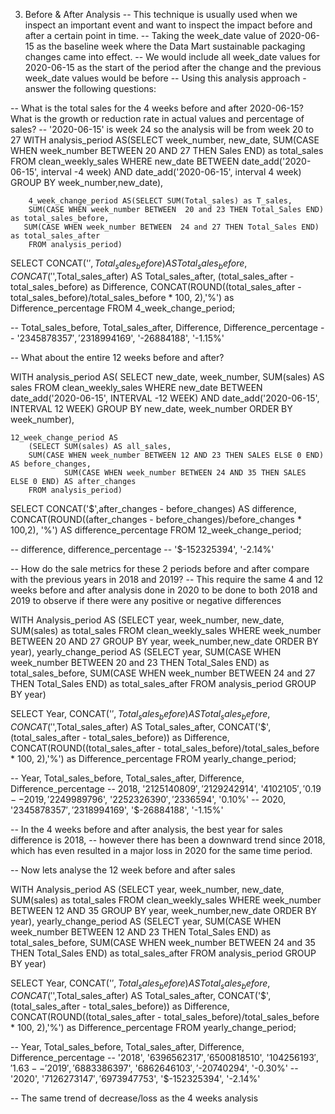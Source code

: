 3. Before & After Analysis
-- This technique is usually used when we inspect an important event and want to inspect the impact before and after a certain point in time.
-- Taking the week_date value of 2020-06-15 as the baseline week where the Data Mart sustainable packaging changes came into effect.
-- We would include all week_date values for 2020-06-15 as the start of the period after the change and the previous week_date values would be before
-- Using this analysis approach - answer the following questions:

-- What is the total sales for the 4 weeks before and after 2020-06-15? What is the growth or reduction rate in actual values and percentage of sales?
-- '2020-06-15' is week 24 so the analysis will be from week 20 to 27
WITH   analysis_period AS(SELECT week_number, new_date, SUM(CASE WHEN week_number BETWEEN 20 AND 27 THEN Sales END) as total_sales
		FROM clean_weekly_sales
		WHERE new_date BETWEEN date_add('2020-06-15', interval -4 week) AND date_add('2020-06-15', interval 4 week)
		GROUP BY week_number,new_date), 
        
		4_week_change_period AS(SELECT SUM(Total_sales) as T_sales, 
        SUM(CASE WHEN week_number BETWEEN  20 and 23 THEN Total_Sales END) as total_sales_before, 
	   SUM(CASE WHEN week_number BETWEEN  24 and 27 THEN Total_Sales END) as total_sales_after
		FROM analysis_period)
        
SELECT CONCAT('$',Total_sales_before) AS Total_sales_before, CONCAT('$',Total_sales_after) AS Total_sales_after, 
		(total_sales_after - total_sales_before) as Difference, 
		CONCAT(ROUND((total_sales_after - total_sales_before)/total_sales_before * 100, 2),'%') as Difference_percentage
FROM 4_week_change_period;

-- Total_sales_before, Total_sales_after, 	Difference, 	Difference_percentage
-- 	'$2345878357', 		'$2318994169', 		'-26884188', 			'-1.15%'


-- What about the entire 12 weeks before and after?


WITH analysis_period AS(
		SELECT new_date, week_number, SUM(sales) AS sales
		FROM clean_weekly_sales
		WHERE new_date BETWEEN date_add('2020-06-15', INTERVAL -12 WEEK) AND date_add('2020-06-15', INTERVAL 12 WEEK)
		GROUP BY new_date, week_number
		ORDER BY week_number),
        
	12_week_change_period AS
		(SELECT SUM(sales) AS all_sales,
        SUM(CASE WHEN week_number BETWEEN 12 AND 23 THEN SALES ELSE 0 END) AS before_changes, 
				SUM(CASE WHEN week_number BETWEEN 24 AND 35 THEN SALES ELSE 0 END) AS after_changes
		FROM analysis_period)
        
SELECT CONCAT('$',after_changes - before_changes) AS difference, CONCAT(ROUND((after_changes - before_changes)/before_changes * 100,2), '%') AS difference_percentage
FROM 12_week_change_period;

-- difference, 			difference_percentage
-- '$-152325394', 			'-2.14%'


-- How do the sale metrics for these 2 periods before and after compare with the previous years in 2018 and 2019?
-- This require the same 4 and 12 weeks before and after analysis done in 2020 to be done to both 2018 and 2019 to observe if there were any positive or negative differences 

WITH Analysis_period AS (SELECT year, week_number, new_date, SUM(sales) as total_sales
						FROM clean_weekly_sales
						WHERE week_number BETWEEN 20 AND 27 
						GROUP BY year, week_number,new_date
						ORDER BY year),
	yearly_change_period AS (SELECT year, SUM(CASE WHEN week_number BETWEEN  20 and 23 THEN Total_Sales END) as total_sales_before, 
									   SUM(CASE WHEN week_number BETWEEN  24 and 27 THEN Total_Sales END) as total_sales_after
							FROM analysis_period
							GROUP BY year)

SELECT  Year, CONCAT('$',Total_sales_before) AS Total_sales_before, CONCAT('$',Total_sales_after) AS Total_sales_after, 
		CONCAT('$',(total_sales_after - total_sales_before)) as Difference, 
		CONCAT(ROUND((total_sales_after - total_sales_before)/total_sales_before * 100, 2),'%') as Difference_percentage
FROM yearly_change_period;

-- Year,	Total_sales_before, Total_sales_after, Difference,	 Difference_percentage
-- 2018, 		'$2125140809', 	 '$2129242914',   '$4102105', 		'0.19%'
-- 2019,	    '$2249989796', 	 '$2252326390',   '$2336594', 		'0.10%'
-- 2020,	   '$2345878357',  	 '$2318994169',   '$-26884188', 	'-1.15%'

-- In the 4 weeks before and after analysis, the best year for sales difference is 2018, 
-- however there has been a downward trend since 2018, which has even resulted in a major loss in 2020 for the same time period.

-- Now lets analyse the 12 week before and after sales

WITH Analysis_period AS (SELECT year, week_number, new_date, SUM(sales) as total_sales
						FROM clean_weekly_sales
						WHERE week_number BETWEEN 12 AND 35 
						GROUP BY year, week_number,new_date
						ORDER BY year),
	yearly_change_period AS (SELECT year, SUM(CASE WHEN week_number BETWEEN  12 AND 23 THEN Total_Sales END) as total_sales_before, 
									   SUM(CASE WHEN week_number BETWEEN  24 and 35 THEN Total_Sales END) as total_sales_after
							FROM analysis_period
							GROUP BY year)

SELECT  Year, CONCAT('$',Total_sales_before) AS Total_sales_before, CONCAT('$',Total_sales_after) AS Total_sales_after, 
		CONCAT('$',(total_sales_after - total_sales_before)) as Difference, 
		CONCAT(ROUND((total_sales_after - total_sales_before)/total_sales_before * 100, 2),'%') as Difference_percentage
FROM yearly_change_period; 

-- Year, 	Total_sales_before, 	Total_sales_after, 	Difference,	 Difference_percentage
-- '2018', 		'$6396562317', 		  '$6500818510', 	'$104256193', 	'1.63%'
-- '2019', 		'$6883386397', 		  '$6862646103', 	'$-20740294', 	'-0.30%'
-- '2020',		'$7126273147', 		  '$6973947753', 	'$-152325394', 	'-2.14%'

-- The same trend of decrease/loss as the 4 weeks analysis 

